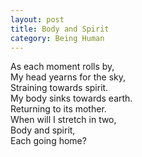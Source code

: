 ```yaml
---
layout: post
title: Body and Spirit
category: Being Human 
---
```


As each moment rolls by,  
My head yearns for the sky,  
Straining towards spirit.  
My body sinks towards earth.  
Returning to its mother.  
When will I stretch in two,  
Body and spirit,  
Each going home?
